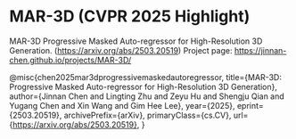 # MAR-3D (CVPR 2025 Highlight) 
MAR-3D Progressive Masked Auto-regressor for High-Resolution 3D Generation. (https://arxiv.org/abs/2503.20519)
Project page: https://jinnan-chen.github.io/projects/MAR-3D/







@misc{chen2025mar3dprogressivemaskedautoregressor,
      title={MAR-3D: Progressive Masked Auto-regressor for High-Resolution 3D Generation}, 
      author={Jinnan Chen and Lingting Zhu and Zeyu Hu and Shengju Qian and Yugang Chen and Xin Wang and Gim Hee Lee},
      year={2025},
      eprint={2503.20519},
      archivePrefix={arXiv},
      primaryClass={cs.CV},
      url={https://arxiv.org/abs/2503.20519}, 
}
